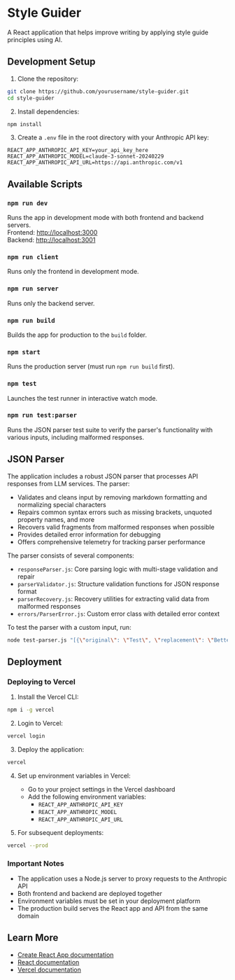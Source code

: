 # Style Guider

A React application that helps improve writing by applying style guide principles using AI.

## Development Setup

1. Clone the repository:
```bash
git clone https://github.com/yourusername/style-guider.git
cd style-guider
```

2. Install dependencies:
```bash
npm install
```

3. Create a `.env` file in the root directory with your Anthropic API key:
```
REACT_APP_ANTHROPIC_API_KEY=your_api_key_here
REACT_APP_ANTHROPIC_MODEL=claude-3-sonnet-20240229
REACT_APP_ANTHROPIC_API_URL=https://api.anthropic.com/v1
```

## Available Scripts

### `npm run dev`

Runs the app in development mode with both frontend and backend servers.\
Frontend: [http://localhost:3000](http://localhost:3000)\
Backend: [http://localhost:3001](http://localhost:3001)

### `npm run client`

Runs only the frontend in development mode.

### `npm run server`

Runs only the backend server.

### `npm run build`

Builds the app for production to the `build` folder.

### `npm start`

Runs the production server (must run `npm run build` first).

### `npm test`

Launches the test runner in interactive watch mode.

### `npm run test:parser`

Runs the JSON parser test suite to verify the parser's functionality with various inputs, including malformed responses.

## JSON Parser

The application includes a robust JSON parser that processes API responses from LLM services. The parser:

- Validates and cleans input by removing markdown formatting and normalizing special characters
- Repairs common syntax errors such as missing brackets, unquoted property names, and more
- Recovers valid fragments from malformed responses when possible
- Provides detailed error information for debugging
- Offers comprehensive telemetry for tracking parser performance

The parser consists of several components:

- `responseParser.js`: Core parsing logic with multi-stage validation and repair
- `parserValidator.js`: Structure validation functions for JSON response format
- `parserRecovery.js`: Recovery utilities for extracting valid data from malformed responses
- `errors/ParserError.js`: Custom error class with detailed error context

To test the parser with a custom input, run:
```bash
node test-parser.js "[{\"original\": \"Test\", \"replacement\": \"Better test\", \"reason\": \"More descriptive\"}]"
```

## Deployment

### Deploying to Vercel

1. Install the Vercel CLI:
```bash
npm i -g vercel
```

2. Login to Vercel:
```bash
vercel login
```

3. Deploy the application:
```bash
vercel
```

4. Set up environment variables in Vercel:
   - Go to your project settings in the Vercel dashboard
   - Add the following environment variables:
     - `REACT_APP_ANTHROPIC_API_KEY`
     - `REACT_APP_ANTHROPIC_MODEL`
     - `REACT_APP_ANTHROPIC_API_URL`

5. For subsequent deployments:
```bash
vercel --prod
```

### Important Notes

- The application uses a Node.js server to proxy requests to the Anthropic API
- Both frontend and backend are deployed together
- Environment variables must be set in your deployment platform
- The production build serves the React app and API from the same domain

## Learn More

- [Create React App documentation](https://facebook.github.io/create-react-app/docs/getting-started)
- [React documentation](https://reactjs.org/)
- [Vercel documentation](https://vercel.com/docs)
